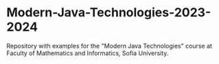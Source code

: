 # Modern-Java-Technologies-2023-2024
Repository with examples for the "Modern Java Technologies" course at Faculty of Mathematics and Informatics, Sofia University.
